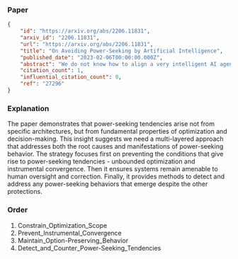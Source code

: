 ### Paper

```json
{
	"id": "https://arxiv.org/abs/2206.11831",
	"arxiv_id": "2206.11831",
	"url": "https://arxiv.org/abs/2206.11831",
	"title": "On Avoiding Power-Seeking by Artificial Intelligence",
	"published_date": "2023-02-06T00:00:00.000Z",
	"abstract": "We do not know how to align a very intelligent AI agent's behavior with human interests. I investigate whether -- absent a full solution to this AI alignment problem -- we can build smart AI agents which have limited impact on the world, and which do not autonomously seek power. In this thesis, I introduce the attainable utility preservation (AUP) method. I demonstrate that AUP produces conservative, option-preserving behavior within toy gridworlds and within complex environments based off of Conway's Game of Life. I formalize the problem of side effect avoidance, which provides a way to quantify the side effects an agent had on the world. I also give a formal definition of power-seeking in the context of AI agents and show that optimal policies tend to seek power. In particular, most reward functions have optimal policies which avoid deactivation. This is a problem if we want to deactivate or correct an intelligent agent after we have deployed it. My theorems suggest that since most agent goals conflict with ours, the agent would very probably resist correction. I extend these theorems to show that power-seeking incentives occur not just for optimal decision-makers, but under a wide range of decision-making procedures.",
	"citation_count": 1,
	"influential_citation_count": 0,
	"ref": "27296"
}
```

### Explanation

The paper demonstrates that power-seeking tendencies arise not from specific architectures, but from fundamental properties of optimization and decision-making. This insight suggests we need a multi-layered approach that addresses both the root causes and manifestations of power-seeking behavior. The strategy focuses first on preventing the conditions that give rise to power-seeking tendencies - unbounded optimization and instrumental convergence. Then it ensures systems remain amenable to human oversight and correction. Finally, it provides methods to detect and address any power-seeking behaviors that emerge despite the other protections.

### Order

1. Constrain_Optimization_Scope
2. Prevent_Instrumental_Convergence
3. Maintain_Option-Preserving_Behavior
4. Detect_and_Counter_Power-Seeking_Tendencies
